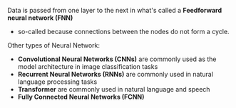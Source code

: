 

Data is passed from one layer to the next in what's called a **Feedforward neural network (FNN)** 
- so-called because connections between the nodes do not form a cycle.

Other types of Neural Network:
- **Convolutional Neural Networks (CNNs)** are commonly used as the model architecture in image classification tasks
- **Recurrent Neural Networks (RNNs)** are commonly used in natural language processing tasks
- **Transformer** are commonly used in natural language and speech
- **Fully Connected Neural Networks (FCNN)**